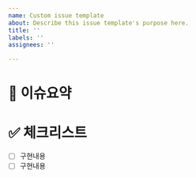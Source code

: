 ```yaml
---
name: Custom issue template
about: Describe this issue template's purpose here.
title: ''
labels: ''
assignees: ''

---
```


# 🧐 이슈요약

# ✅ 체크리스트
- [ ] 구현내용
- [ ] 구현내용

